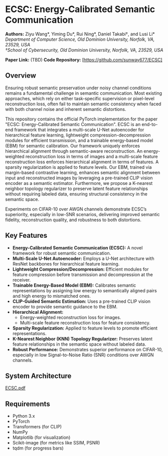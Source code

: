 # ECSC: Energy-Calibrated Semantic Communication

**Authors:** Ziyu Wang*, Yiming Du*, Rui Ning*, Daniel Takabi†, and Lusi Li*
<br>
*Department of Computer Science, Old Dominion University, Norfolk, VA, 23529, USA*
<br>
*†School of Cybersecurity, Old Dominion University, Norfolk, VA, 23529, USA*

**Paper Link:** (TBD)
**Code Repository:** [https://github.com/sunway677/ECSC]

## Overview

Ensuring robust semantic preservation under noisy channel conditions remains a fundamental challenge in semantic communication. Most existing approaches, which rely on either task-specific supervision or pixel-level reconstruction loss, often fail to maintain semantic consistency when faced with both channel noise and inherent semantic distortions.

This repository contains the official PyTorch implementation for the paper "ECSC: Energy-Calibrated Semantic Communication". ECSC is an end-to-end framework that integrates a multi-scale U-Net autoencoder for hierarchical feature learning, lightweight compression-decompression modules for efficient transmission, and a trainable energy-based model (EBM) for semantic calibration. Our framework uniquely enforces hierarchical alignment through semantic-aware reconstruction. An energy-weighted reconstruction loss in terms of images and a multi-scale feature reconstruction loss enforces hierarchical alignment in terms of features. A sparsity regularization is applied to feature levels. Our EBM, trained via margin-based contrastive learning, enhances semantic alignment between input and reconstructed images by leveraging a pre-trained CLIP vision encoder as a semantic estimator. Furthermore, we propose a K-nearest neighbor topology regularizer to preserve latent feature relationships without requiring labeled data, ensuring structural consistency in the semantic space.

Experiments on CIFAR-10 over AWGN channels demonstrate ECSC’s superiority, especially in low-SNR scenarios, delivering improved semantic fidelity, reconstruction quality, and robustness to both distortions.

## Key Features

* **Energy-Calibrated Semantic Communication (ECSC):** A novel framework for robust semantic communication.
* **Multi-Scale U-Net Autoencoder:** Employs a U-Net architecture with ResNet backbones for hierarchical feature learning.
* **Lightweight Compression/Decompression:** Efficient modules for feature compression before transmission and decompression at the receiver.
* **Trainable Energy-Based Model (EBM):** Calibrates semantic representations by assigning low energy to semantically aligned pairs and high energy to mismatched ones.
* **CLIP-Guided Semantic Estimation:** Uses a pre-trained CLIP vision encoder to provide semantic guidance to the EBM.
* **Hierarchical Alignment:**
    * Energy-weighted reconstruction loss for images.
    * Multi-scale feature reconstruction loss for feature consistency.
* **Sparsity Regularization:** Applied to feature levels to promote efficient representations.
* **K-Nearest Neighbor (KNN) Topology Regularizer:** Preserves latent feature relationships in the semantic space without labeled data.
* **Robust Performance:** Demonstrates superior performance on CIFAR-10, especially in low Signal-to-Noise Ratio (SNR) conditions over AWGN channels.

## System Architecture


[ECSC.pdf]([https://github.com/user-attachments/files/20266576/ECSC.pdf](https://github.com/sunway677/ECSC/ECSC.pdf))

## Requirements

* Python 3.x
* PyTorch
* Transformers (for CLIP)
* NumPy
* Matplotlib (for visualization)
* Scikit-image (for metrics like SSIM, PSNR)
* tqdm (for progress bars)
